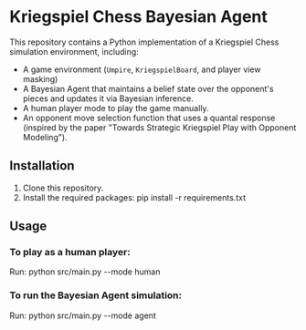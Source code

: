 # Kriegspiel Chess Bayesian Agent

This repository contains a Python implementation of a Kriegspiel Chess simulation environment, including:

- A game environment (`Umpire`, `KriegspielBoard`, and player view masking)
- A Bayesian Agent that maintains a belief state over the opponent's pieces and updates it via Bayesian inference.
- A human player mode to play the game manually.
- An opponent move selection function that uses a quantal response (inspired by the paper "Towards Strategic Kriegspiel Play with Opponent Modeling").

## Installation

1. Clone this repository.
2. Install the required packages:
pip install -r requirements.txt


## Usage

### To play as a human player:
Run:
python src/main.py --mode human

### To run the Bayesian Agent simulation:
Run:
python src/main.py --mode agent
